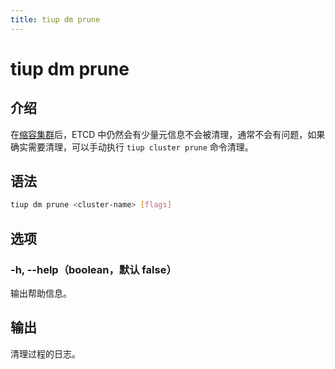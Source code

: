 ```yaml
---
title: tiup dm prune
---
```


# tiup dm prune

## 介绍

在[缩容集群](/tiup/tiup-component-dm-scale-in.md)后，ETCD 中仍然会有少量元信息不会被清理，通常不会有问题，如果确实需要清理，可以手动执行 `tiup cluster prune` 命令清理。

## 语法

```sh
tiup dm prune <cluster-name> [flags]
```

## 选项

### -h, --help（boolean，默认 false）

输出帮助信息。

## 输出

清理过程的日志。